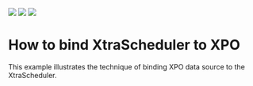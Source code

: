 <!-- default badges list -->
![](https://img.shields.io/endpoint?url=https://codecentral.devexpress.com/api/v1/VersionRange/128633896/20.1.3%2B)
[![](https://img.shields.io/badge/Open_in_DevExpress_Support_Center-FF7200?style=flat-square&logo=DevExpress&logoColor=white)](https://supportcenter.devexpress.com/ticket/details/E909)
[![](https://img.shields.io/badge/📖_How_to_use_DevExpress_Examples-e9f6fc?style=flat-square)](https://docs.devexpress.com/GeneralInformation/403183)
<!-- default badges end -->
# How to bind XtraScheduler to XPO


<p>This example illustrates the technique of binding XPO data source to the XtraScheduler.</p>

<br/>


